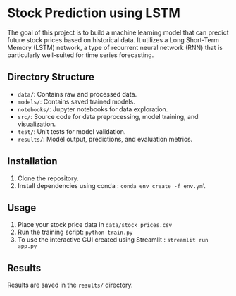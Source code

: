 # Stock Prediction using LSTM
 The goal of this project is to build a machine learning model that can predict future stock prices based on historical data. It utilizes a Long Short-Term Memory (LSTM) network, a type of recurrent neural network (RNN) that is particularly well-suited for time series forecasting.


## Directory Structure

- `data/`: Contains raw and processed data.
- `models/`: Contains saved trained models.
- `notebooks/`: Jupyter notebooks for data exploration.
- `src/`: Source code for data preprocessing, model training, and visualization.
- `test/`: Unit tests for model validation.
- `results/`: Model output, predictions, and evaluation metrics.

## Installation

1. Clone the repository.
2. Install dependencies using conda : ```conda env create -f env.yml```

## Usage

1. Place your stock price data in ```data/stock_prices.csv```
2. Run the training script: ```python train.py```
3. To use the interactive GUI created using Streamlit : ```streamlit run app.py```

## Results

Results are saved in the `results/` directory.
